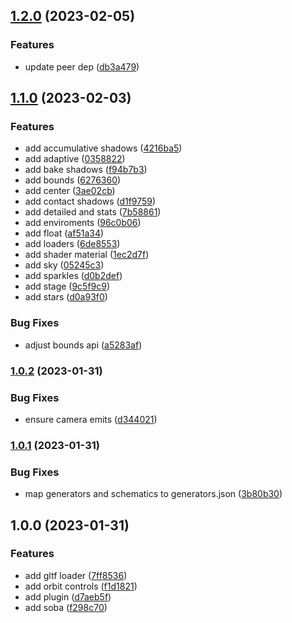 

## [1.2.0](https://github.com/angular-threejs/soba/compare/1.1.0...1.2.0) (2023-02-05)


### Features

* update peer dep ([db3a479](https://github.com/angular-threejs/soba/commit/db3a479c2bd68831fb4b6b86d0094bb6b63a8122))

## [1.1.0](https://github.com/angular-threejs/soba/compare/1.0.2...1.1.0) (2023-02-03)


### Features

* add accumulative shadows ([4216ba5](https://github.com/angular-threejs/soba/commit/4216ba5d3231a5da843849b494f9eb2cf2aaae4b))
* add adaptive ([0358822](https://github.com/angular-threejs/soba/commit/035882213fd9fed3c91495574a19e133d0aba66f))
* add bake shadows ([f94b7b3](https://github.com/angular-threejs/soba/commit/f94b7b30aa88c4684a7a3e561f2bb44ee45e1519))
* add bounds ([6276360](https://github.com/angular-threejs/soba/commit/6276360d7aabf570ea95bf126685f30800d32110))
* add center ([3ae02cb](https://github.com/angular-threejs/soba/commit/3ae02cb030dcaa61416355852ecc670351865c85))
* add contact shadows ([d1f9759](https://github.com/angular-threejs/soba/commit/d1f975931bd2ae124f21d4a08eb6f9a89f7968ff))
* add detailed and stats ([7b58861](https://github.com/angular-threejs/soba/commit/7b58861d24aa3bcb13505c4f1e4410cf6737d4dc))
* add enviroments ([96c0b06](https://github.com/angular-threejs/soba/commit/96c0b06c94427f39e4cf9696425a1097060f6a79))
* add float ([af51a34](https://github.com/angular-threejs/soba/commit/af51a34f2ef85470cffb163a9b84e7b4669675b6))
* add loaders ([6de8553](https://github.com/angular-threejs/soba/commit/6de8553af1faf9f2c30fb2d8555226cd670d141d))
* add shader material ([1ec2d7f](https://github.com/angular-threejs/soba/commit/1ec2d7f9727614abbcdaed2eed506975047d7a11))
* add sky ([05245c3](https://github.com/angular-threejs/soba/commit/05245c3c7ace92f57c5b253ba971b986e6512af9))
* add sparkles ([d0b2def](https://github.com/angular-threejs/soba/commit/d0b2def32ff1ee67338cdced094dc21600235ad7))
* add stage ([9c5f9c9](https://github.com/angular-threejs/soba/commit/9c5f9c934863bf71d9327f00e230bc19700fc72e))
* add stars ([d0a93f0](https://github.com/angular-threejs/soba/commit/d0a93f04bd2c2300c87fab6327fcf86e3144cb50))


### Bug Fixes

* adjust bounds api ([a5283af](https://github.com/angular-threejs/soba/commit/a5283af873cc2a936868c0479ea1253e6d811d67))

### [1.0.2](https://github.com/angular-threejs/soba/compare/1.0.1...1.0.2) (2023-01-31)


### Bug Fixes

* ensure camera emits ([d344021](https://github.com/angular-threejs/soba/commit/d344021a849b4593aa25e4cc279f6639c2b15aed))

### [1.0.1](https://github.com/angular-threejs/soba/compare/1.0.0...1.0.1) (2023-01-31)


### Bug Fixes

* map generators and schematics to generators.json ([3b80b30](https://github.com/angular-threejs/soba/commit/3b80b30a5f4191b58e927aaa5eb8a537e4a1afa9))

## 1.0.0 (2023-01-31)


### Features

* add gltf loader ([7ff8536](https://github.com/angular-threejs/soba/commit/7ff853622a7ace5b4525c7f6d3eca1b0445c815f))
* add orbit controls ([f1d1821](https://github.com/angular-threejs/soba/commit/f1d1821f38b54b2a371d62947fbfef06be71f0ce))
* add plugin ([d7aeb5f](https://github.com/angular-threejs/soba/commit/d7aeb5f2d8a162412790ee582835f788b165e7ad))
* add soba ([f298c70](https://github.com/angular-threejs/soba/commit/f298c7028b31a1df2d1a920b44b1b7db7985726d))